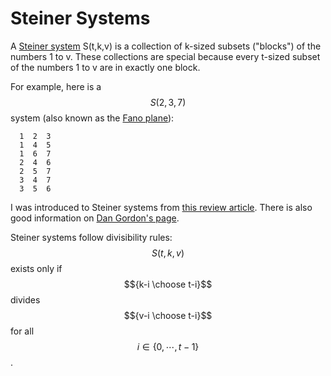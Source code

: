 # Steiner Systems

A [Steiner system](https://en.wikipedia.org/wiki/Steiner_system) S(t,k,v) is a collection of k-sized subsets ("blocks") of the numbers 1 to v. These collections are special because every t-sized subset of the numbers 1 to v are in exactly one block.

For example, here is a $$S(2,3,7)$$ system (also known as the [Fano plane](https://en.wikipedia.org/wiki/Fano_plane)):
```
  1  2  3
  1  4  5
  1  6  7
  2  4  6
  2  5  7
  3  4  7
  3  5  6
```

I was introduced to Steiner systems from [this review article](https://dl.acm.org/doi/10.1145/66443.66446). There is also good information on [Dan Gordon's page](https://www.dmgordon.org/steiner/).

Steiner systems follow divisibility rules: $$S(t,k,v)$$ exists only if $${k-i \choose t-i}$$ divides $${v-i \choose t-i}$$ for all $$i \in \{0,\cdots,t-1\}$$.